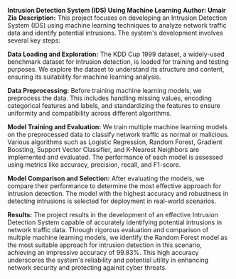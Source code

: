 **Intrusion Detection System (IDS) Using Machine Learning**
**Author: Umair Zia**
**Description:**
This project focuses on developing an Intrusion Detection System (IDS) using machine learning techniques to analyze network traffic data and identify potential intrusions. The system's development involves several key steps:

**Data Loading and Exploration:** The KDD Cup 1999 dataset, a widely-used benchmark dataset for intrusion detection, is loaded for training and testing purposes. We explore the dataset to understand its structure and content, ensuring its suitability for machine learning analysis.

**Data Preprocessing:** Before training machine learning models, we preprocess the data. This includes handling missing values, encoding categorical features and labels, and standardizing the features to ensure uniformity and compatibility across different algorithms.

**Model Training and Evaluation:** We train multiple machine learning models on the preprocessed data to classify network traffic as normal or malicious. Various algorithms such as Logistic Regression, Random Forest, Gradient Boosting, Support Vector Classifier, and K-Nearest Neighbors are implemented and evaluated. The performance of each model is assessed using metrics like accuracy, precision, recall, and F1-score.

**Model Comparison and Selection:** After evaluating the models, we compare their performance to determine the most effective approach for intrusion detection. The model with the highest accuracy and robustness in detecting intrusions is selected for deployment in real-world scenarios.

**Results:**
The project results in the development of an effective Intrusion Detection System capable of accurately identifying potential intrusions in network traffic data. Through rigorous evaluation and comparison of multiple machine learning models, we identify the Random Forest model as the most suitable approach for intrusion detection in this scenario, achieving an impressive accuracy of 99.83%. This high accuracy underscores the system's reliability and potential utility in enhancing network security and protecting against cyber threats.






